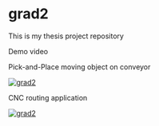 # grad2

This is my thesis project repository


Demo video

Pick-and-Place moving object on conveyor

[![grad2](https://img.youtube.com/vi/-bzteVaPaHI/0.jpg)](https://www.youtube.com/watch?v=-bzteVaPaHI)

CNC routing application

[![grad2](https://img.youtube.com/vi/3cP2Qx_wqNE/0.jpg)](https://www.youtube.com/watch?v=3cP2Qx_wqNE)
